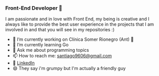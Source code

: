 <!--
**santiagoarangog/santiagoarangog** is a ✨ _special_ ✨ repository because its `README.md` (this file) appears on your GitHub profile.
-->
### Front-End Developer 🤙

I am passionate and in love with Front End, my being is creative and I always like to provide the best user experience in the projects that I am involved in and that you will see in my repositories :)

- 🔭 I’m currently working on Clínica Somer Rionegro (Ant) 🔖
- 🌱 I’m currently learning Go
- 💬 Ask me about programming topics
- 📫 How to reach me: santiago9606@gmail.com
- 💼 [LinkedIn](https://linkedin.com/in/santiago-arango-gutierrez/)
- 😄 They say i'm grumpy but I'm actually a friendly guy 


